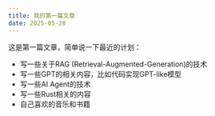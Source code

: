 ```yaml
---
title: 我的第一篇文章
date: 2025-05-28
---
```


这是第一篇文章，简单说一下最近的计划：
- 写一些关于RAG (Retrieval-Augmented-Generation)的技术
- 写一些GPT的相关内容，比如代码实现GPT-like模型
- 写一些AI Agent的技术
- 写一些Rust相关的内容
- 自己喜欢的音乐和书籍

